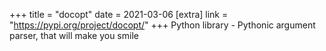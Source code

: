 +++
title = "docopt"
date = 2021-03-06
[extra]
link = "https://pypi.org/project/docopt/"
+++
Python library - Pythonic argument parser, that will make you smile

